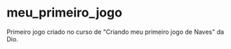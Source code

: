 # meu_primeiro_jogo

Primeiro jogo criado no curso de "Criando meu primeiro jogo de Naves" da Dio. 
